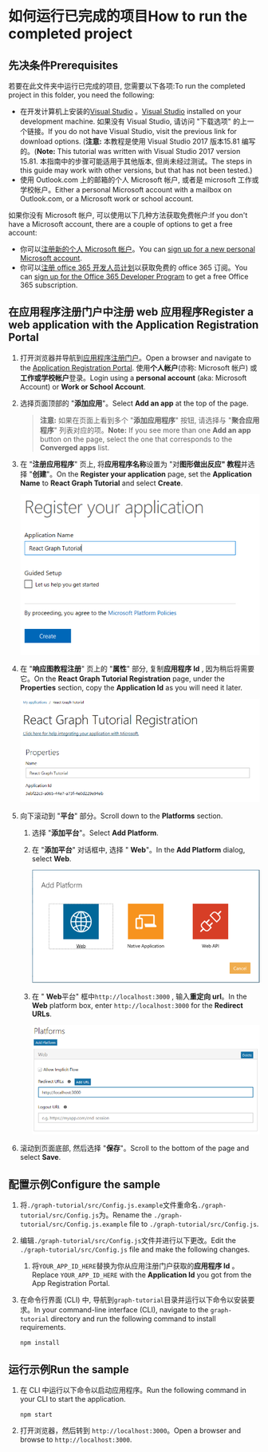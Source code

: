 # <a name="how-to-run-the-completed-project"></a><span data-ttu-id="8a1ce-101">如何运行已完成的项目</span><span class="sxs-lookup"><span data-stu-id="8a1ce-101">How to run the completed project</span></span>

## <a name="prerequisites"></a><span data-ttu-id="8a1ce-102">先决条件</span><span class="sxs-lookup"><span data-stu-id="8a1ce-102">Prerequisites</span></span>

<span data-ttu-id="8a1ce-103">若要在此文件夹中运行已完成的项目, 您需要以下各项:</span><span class="sxs-lookup"><span data-stu-id="8a1ce-103">To run the completed project in this folder, you need the following:</span></span>

- <span data-ttu-id="8a1ce-104">在开发计算机上安装的[Visual Studio](https://visualstudio.microsoft.com/vs/) 。</span><span class="sxs-lookup"><span data-stu-id="8a1ce-104">[Visual Studio](https://visualstudio.microsoft.com/vs/) installed on your development machine.</span></span> <span data-ttu-id="8a1ce-105">如果没有 Visual Studio, 请访问 "下载选项" 的上一个链接。</span><span class="sxs-lookup"><span data-stu-id="8a1ce-105">If you do not have Visual Studio, visit the previous link for download options.</span></span> <span data-ttu-id="8a1ce-106">(**注意:** 本教程是使用 Visual Studio 2017 版本15.81 编写的。</span><span class="sxs-lookup"><span data-stu-id="8a1ce-106">(**Note:** This tutorial was written with Visual Studio 2017 version 15.81.</span></span> <span data-ttu-id="8a1ce-107">本指南中的步骤可能适用于其他版本, 但尚未经过测试。</span><span class="sxs-lookup"><span data-stu-id="8a1ce-107">The steps in this guide may work with other versions, but that has not been tested.)</span></span>
- <span data-ttu-id="8a1ce-108">使用 Outlook.com 上的邮箱的个人 Microsoft 帐户, 或者是 microsoft 工作或学校帐户。</span><span class="sxs-lookup"><span data-stu-id="8a1ce-108">Either a personal Microsoft account with a mailbox on Outlook.com, or a Microsoft work or school account.</span></span>

<span data-ttu-id="8a1ce-109">如果你没有 Microsoft 帐户, 可以使用以下几种方法获取免费帐户:</span><span class="sxs-lookup"><span data-stu-id="8a1ce-109">If you don't have a Microsoft account, there are a couple of options to get a free account:</span></span>

- <span data-ttu-id="8a1ce-110">你可以[注册新的个人 Microsoft 帐户](https://signup.live.com/signup?wa=wsignin1.0&rpsnv=12&ct=1454618383&rver=6.4.6456.0&wp=MBI_SSL_SHARED&wreply=https://mail.live.com/default.aspx&id=64855&cbcxt=mai&bk=1454618383&uiflavor=web&uaid=b213a65b4fdc484382b6622b3ecaa547&mkt=E-US&lc=1033&lic=1)。</span><span class="sxs-lookup"><span data-stu-id="8a1ce-110">You can [sign up for a new personal Microsoft account](https://signup.live.com/signup?wa=wsignin1.0&rpsnv=12&ct=1454618383&rver=6.4.6456.0&wp=MBI_SSL_SHARED&wreply=https://mail.live.com/default.aspx&id=64855&cbcxt=mai&bk=1454618383&uiflavor=web&uaid=b213a65b4fdc484382b6622b3ecaa547&mkt=E-US&lc=1033&lic=1).</span></span>
- <span data-ttu-id="8a1ce-111">你可以[注册 office 365 开发人员计划](https://developer.microsoft.com/office/dev-program)以获取免费的 office 365 订阅。</span><span class="sxs-lookup"><span data-stu-id="8a1ce-111">You can [sign up for the Office 365 Developer Program](https://developer.microsoft.com/office/dev-program) to get a free Office 365 subscription.</span></span>

## <a name="register-a-web-application-with-the-application-registration-portal"></a><span data-ttu-id="8a1ce-112">在应用程序注册门户中注册 web 应用程序</span><span class="sxs-lookup"><span data-stu-id="8a1ce-112">Register a web application with the Application Registration Portal</span></span>

1. <span data-ttu-id="8a1ce-113">打开浏览器并导航到[应用程序注册门户](https://apps.dev.microsoft.com)。</span><span class="sxs-lookup"><span data-stu-id="8a1ce-113">Open a browser and navigate to the [Application Registration Portal](https://apps.dev.microsoft.com).</span></span> <span data-ttu-id="8a1ce-114">使用**个人帐户**(亦称: Microsoft 帐户) 或**工作或学校帐户**登录。</span><span class="sxs-lookup"><span data-stu-id="8a1ce-114">Login using a **personal account** (aka: Microsoft Account) or **Work or School Account**.</span></span>

1. <span data-ttu-id="8a1ce-115">选择页面顶部的 "**添加应用**"。</span><span class="sxs-lookup"><span data-stu-id="8a1ce-115">Select **Add an app** at the top of the page.</span></span>

    > <span data-ttu-id="8a1ce-116">**注意:** 如果在页面上看到多个 "**添加应用程序**" 按钮, 请选择与 "**聚合应用程序**" 列表对应的项。</span><span class="sxs-lookup"><span data-stu-id="8a1ce-116">**Note:** If you see more than one **Add an app** button on the page, select the one that corresponds to the **Converged apps** list.</span></span>

1. <span data-ttu-id="8a1ce-117">在 "**注册应用程序**" 页上, 将**应用程序名称**设置为 "对**图形做出反应" 教程**并选择 "**创建**"。</span><span class="sxs-lookup"><span data-stu-id="8a1ce-117">On the **Register your application** page, set the **Application Name** to **React Graph Tutorial** and select **Create**.</span></span>

    ![在应用注册门户网站中创建新应用程序的屏幕截图](/tutorial/images/arp-create-app-01.png)

1. <span data-ttu-id="8a1ce-119">在 "**响应图教程注册**" 页上的 "**属性**" 部分, 复制**应用程序 Id** , 因为稍后将需要它。</span><span class="sxs-lookup"><span data-stu-id="8a1ce-119">On the **React Graph Tutorial Registration** page, under the **Properties** section, copy the **Application Id** as you will need it later.</span></span>

    ![新创建的应用程序 ID 的屏幕截图](/tutorial/images/arp-create-app-02.png)

1. <span data-ttu-id="8a1ce-121">向下滚动到 "**平台**" 部分。</span><span class="sxs-lookup"><span data-stu-id="8a1ce-121">Scroll down to the **Platforms** section.</span></span>

    1. <span data-ttu-id="8a1ce-122">选择 "**添加平台**"。</span><span class="sxs-lookup"><span data-stu-id="8a1ce-122">Select **Add Platform**.</span></span>
    1. <span data-ttu-id="8a1ce-123">在 "**添加平台**" 对话框中, 选择 " **Web**"。</span><span class="sxs-lookup"><span data-stu-id="8a1ce-123">In the **Add Platform** dialog, select **Web**.</span></span>

        ![为应用程序创建平台的屏幕截图](/tutorial/images/arp-create-app-03.png)

    1. <span data-ttu-id="8a1ce-125">在 " **Web**平台" 框中`http://localhost:3000` , 输入**重定向 url**。</span><span class="sxs-lookup"><span data-stu-id="8a1ce-125">In the **Web** platform box, enter `http://localhost:3000` for the **Redirect URLs**.</span></span>

        ![应用程序新添加的 Web 平台的屏幕截图](/tutorial/images/arp-create-app-04.png)

1. <span data-ttu-id="8a1ce-127">滚动到页面底部, 然后选择 "**保存**"。</span><span class="sxs-lookup"><span data-stu-id="8a1ce-127">Scroll to the bottom of the page and select **Save**.</span></span>

## <a name="configure-the-sample"></a><span data-ttu-id="8a1ce-128">配置示例</span><span class="sxs-lookup"><span data-stu-id="8a1ce-128">Configure the sample</span></span>

1. <span data-ttu-id="8a1ce-129">将`./graph-tutorial/src/Config.js.example`文件重命名`./graph-tutorial/src/Config.js`为。</span><span class="sxs-lookup"><span data-stu-id="8a1ce-129">Rename the `./graph-tutorial/src/Config.js.example` file to `./graph-tutorial/src/Config.js`.</span></span>
1. <span data-ttu-id="8a1ce-130">编辑`./graph-tutorial/src/Config.js`文件并进行以下更改。</span><span class="sxs-lookup"><span data-stu-id="8a1ce-130">Edit the `./graph-tutorial/src/Config.js` file and make the following changes.</span></span>
    1. <span data-ttu-id="8a1ce-131">将`YOUR_APP_ID_HERE`替换为你从应用注册门户获取的**应用程序 Id** 。</span><span class="sxs-lookup"><span data-stu-id="8a1ce-131">Replace `YOUR_APP_ID_HERE` with the **Application Id** you got from the App Registration Portal.</span></span>
1. <span data-ttu-id="8a1ce-132">在命令行界面 (CLI) 中, 导航到`graph-tutorial`目录并运行以下命令以安装要求。</span><span class="sxs-lookup"><span data-stu-id="8a1ce-132">In your command-line interface (CLI), navigate to the `graph-tutorial` directory and run the following command to install requirements.</span></span>

    ```Shell
    npm install
    ```

## <a name="run-the-sample"></a><span data-ttu-id="8a1ce-133">运行示例</span><span class="sxs-lookup"><span data-stu-id="8a1ce-133">Run the sample</span></span>

1. <span data-ttu-id="8a1ce-134">在 CLI 中运行以下命令以启动应用程序。</span><span class="sxs-lookup"><span data-stu-id="8a1ce-134">Run the following command in your CLI to start the application.</span></span>

    ```Shell
    npm start
    ```

1. <span data-ttu-id="8a1ce-135">打开浏览器，然后转到 `http://localhost:3000`。</span><span class="sxs-lookup"><span data-stu-id="8a1ce-135">Open a browser and browse to `http://localhost:3000`.</span></span>